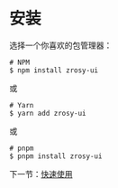 # 安装

选择一个你喜欢的包管理器：

```shell
# NPM
$ npm install zrosy-ui
```

或

```shell
# Yarn
$ yarn add zrosy-ui
```

或

```shell
# pnpm
$ pnpm install zrosy-ui
```

下一节：[快速使用](#/doc/get-started)